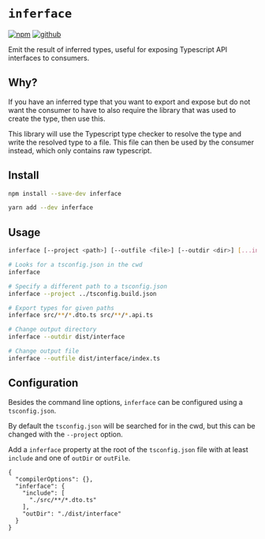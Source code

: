 # `inferface`

[![npm](https://img.shields.io/npm/v/inferface)](https://www.npmjs.com/package/inferface)
[![github](https://img.shields.io/badge/github-trs/inferface-blue)](https://github.com/trs/inferface)

Emit the result of inferred types, useful for exposing Typescript API interfaces to consumers.

## Why?

If you have an inferred type that you want to export and expose but do not want the consumer
to have to also require the library that was used to create the type, then use this.

This library will use the Typescript type checker to resolve the type and write the resolved
type to a file. This file can then be used by the consumer instead, which only contains raw
typescript.

## Install

```sh
npm install --save-dev inferface
```

```sh
yarn add --dev inferface
```

## Usage

```sh
inferface [--project <path>] [--outfile <file>] [--outdir <dir>] [...include]

# Looks for a tsconfig.json in the cwd
inferface

# Specify a different path to a tsconfig.json
inferface --project ../tsconfig.build.json

# Export types for given paths
inferface src/**/*.dto.ts src/**/*.api.ts

# Change output directory
inferface --outdir dist/interface

# Change output file
inferface --outfile dist/interface/index.ts
```

## Configuration

Besides the command line options, `inferface` can be configured using a `tsconfig.json`.

By default the `tsconfig.json` will be searched for in the cwd, but this can be changed
with the `--project` option.

Add a `inferface` property at the root of the `tsconfig.json` file with at least `include`
and one of `outDir` or `outFile`.

```jsonc
{
  "compilerOptions": {},
  "inferface": {
    "include": [
      "./src/**/*.dto.ts"
    ],
    "outDir": "./dist/interface"
  }
}
```